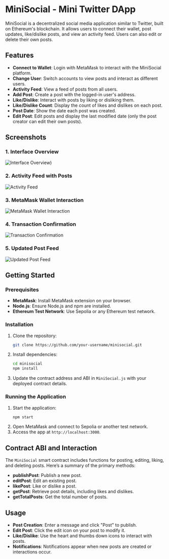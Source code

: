 

# MiniSocial - Mini Twitter DApp

MiniSocial is a decentralized social media application similar to Twitter, built on Ethereum's blockchain. It allows users to connect their wallet, post updates, like/dislike posts, and view an activity feed. Users can also edit or delete their own posts.

## Features

- **Connect to Wallet**: Login with MetaMask to interact with the MiniSocial platform.
- **Change User**: Switch accounts to view posts and interact as different users.
- **Activity Feed**: View a feed of posts from all users.
- **Add Post**: Create a post with the logged-in user's address.
- **Like/Dislike**: Interact with posts by liking or disliking them.
- **Like/Dislike Count**: Display the count of likes and dislikes on each post.
- **Post Date**: Show the date each post was created.
- **Edit Post**: Edit posts and display the last modified date (only the post creator can edit their own posts).

## Screenshots

### 1. Interface Overview
![Interface Overview]([[image-path]/Screenshot%20from%202024-11-12%2022-52-12.png))

### 2. Activity Feed with Posts
![Activity Feed]([image-path]/Screenshot%20from%202024-11-12%2023-22-36.png)

### 3. MetaMask Wallet Interaction
![MetaMask Wallet Interaction]([image-path]/Screenshot%20from%202024-11-12%2023-22-45.png)

### 4. Transaction Confirmation
![Transaction Confirmation]([image-path]/Screenshot%20from%202024-11-12%2023-23-11.png)

### 5. Updated Post Feed
![Updated Post Feed]([image-path]/Screenshot%20from%202024-11-12%2023-23-18.png)

## Getting Started

### Prerequisites

- **MetaMask**: Install MetaMask extension on your browser.
- **Node.js**: Ensure Node.js and npm are installed.
- **Ethereum Test Network**: Use Sepolia or any Ethereum test network.

### Installation

1. Clone the repository:
   ```bash
   git clone https://github.com/your-username/minisocial.git
   ```
2. Install dependencies:
   ```bash
   cd minisocial
   npm install
   ```

3. Update the contract address and ABI in `MiniSocial.js` with your deployed contract details.

### Running the Application

1. Start the application:
   ```bash
   npm start
   ```
2. Open MetaMask and connect to Sepolia or another test network.
3. Access the app at `http://localhost:3000`.

## Contract ABI and Interaction

The `MiniSocial` smart contract includes functions for posting, editing, liking, and deleting posts. Here’s a summary of the primary methods:

- **publishPost**: Publish a new post.
- **editPost**: Edit an existing post.
- **likePost**: Like or dislike a post.
- **getPost**: Retrieve post details, including likes and dislikes.
- **getTotalPosts**: Get the total number of posts.

## Usage

- **Post Creation**: Enter a message and click "Post" to publish.
- **Edit Post**: Click the edit icon on your post to modify it.
- **Like/Dislike**: Use the heart and thumbs down icons to interact with posts.
- **Notifications**: Notifications appear when new posts are created or interactions occur.
